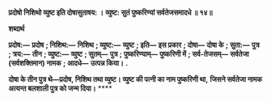 **प्रदोषो निशिथो व्युष्ट इति दोषासुताषय: ।** **व्युष्ट: सुतं पुष्करिण्यां सर्वतेजसमादधे ॥ १४॥** 

**शब्दार्थ** 

**प्रदोष:—** **प्रदोष** **; निशिथ:—** **निशिथ** **; व्युष्ट:—** **व्युष्ट** **; इति—** **इस प्रकार** **; दोषा—** **दोषा के** **; सुता:—** **पुत्र** **; त्रय:—** **तीन** **; व्युष्ट:—** **व्युष्ट** **; सुतम्—** **पुत्र** **; पुष्करिण्याम्—** **पुष्करिणी में** **; सर्व-तेजसम्—** **सर्वतेजा (सर्वशक्तिमान) नामक** **; आदधे—** **उत्पन्न किया।** **.** 

**दोषा के तीन पुत्र थे—प्रदोष, निशिथ तथा व्युष्ट। व्युष्ट की पत्नी का नाम पुष्करिणी था,** **जिसने सर्वतेजा नामक अत्यन्त बलशाली पुत्र को जन्म दिया।** **** 